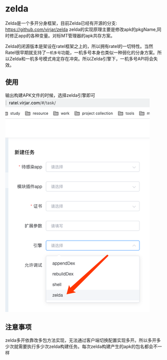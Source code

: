 # zelda
Zelda是一个多开分身框架，目前Zelda已经有开源的分支: https://github.com/virjar/zelda zelda的实现原理主要是修改apk的pkgName,同时修正app的各种变量。对标MT管理器的apk共存方案。

Zelda的闭源版本是架设在ratel框架之上的，所以拥有ratel的一切特性。当然Ratel很早期就支持了``一机多号``功能，一机多号本身也类似一种弱化的分身方案。所以Zelda和一机多号模式肯定存在冲突。所以Zelda引擎下，一机多号API将会失效。

## 使用

输出构建APK文件的时候，选择zelda引擎即可
![use zeld](img/10_1_use_zelda.png)

## 注意事项

zelda多开依靠改多包方法实现，无法通过客户端切换配置实现多开。所以多开多少次就需要执行多少次zelda构建任务。每次zelda构建产生的apk的包名都会不一样